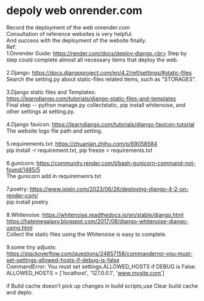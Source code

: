 # depoly web onrender.com
Record the deployment of the web onrender.com<br>
Consultation of reference websites is very helpful.<br>
And success with the deployment of the website finally.<br>
Ref:<br>
1.Onrender Guide: https://render.com/docs/deploy-django.<br>
Step by step could complete almost all necessary items that deploy the web.<br><br>
2.Django: https://docs.djangoproject.com/en/4.2/ref/settings/#static-files<br>
Search the setting.py about static-files related items, such as "STORAGES".<br><br>
3.Django static files and Templates: https://learndjango.com/tutorials/django-static-files-and-templates<br>
Final step -- python manage.py collectstatic, pip install whitenoise, and other settings at setting.py.<br><br>
4.Django favicon: https://learndjango.com/tutorials/django-favicon-tutorial<br>
The website logo file path and setting.<br><br>
5.requirements.txt: https://zhuanlan.zhihu.com/p/69058584<br>
pip install -r requirement.txt, pip freeze > requirements.txt<br><br>
6.gunicorn: https://community.render.com/t/bash-gunicorn-command-not-found/1485/5 <br>
The gunicorn add in requiremwnrs.txt<br><br>
7.poetry: https://www.ixiqin.com/2023/06/26/deploying-django-4-2-on-render-com/<br>
pip install poetry<br><br>
8.Whitenoise: https://whitenoise.readthedocs.io/en/stable/django.html<br>
https://hatemegalaxy.blogspot.com/2017/08/django-whitenoise-django-using.html<br>
Collect the static files using the Whitenoise is easy to complete.<br><br>
9.some tiny adjusts: https://stackoverflow.com/questions/24857158/commanderror-you-must-set-settings-allowed-hosts-if-debug-is-false <br>
CommandError: You must set settings.ALLOWED_HOSTS if DEBUG is False. ALLOWED_HOSTS = ['localhost', '127.0.0.1', 'www.mysite.com']<br><br>
if Build cache doesn’t pick up changes in build scripts,use Clear build cache and deplo.<br><br>
